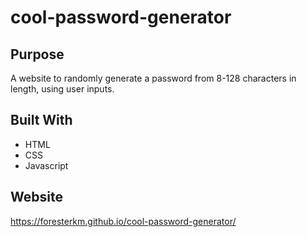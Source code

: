 # cool-password-generator

## Purpose
A website to randomly generate a password from 8-128 characters in length, using user inputs.

## Built With
<ul>
  <li>HTML</li>
  <li>CSS</li>
  <li>Javascript</li>
</ul>

## Website
https://foresterkm.github.io/cool-password-generator/
